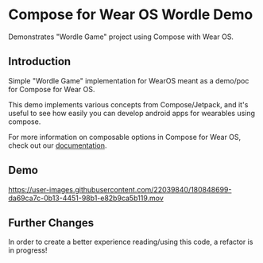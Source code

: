 Compose for Wear OS Wordle Demo
==================================
Demonstrates "Wordle Game" project using Compose with Wear OS.

Introduction
------------

Simple "Wordle Game" implementation for WearOS meant as a demo/poc for Compose for Wear OS.

This demo implements various concepts from Compose/Jetpack, and it's useful to see how easily you can develop android apps for wearables using compose.

For more information on composable options in Compose for Wear OS, check out our
[documentation](https://developer.android.com/reference/kotlin/androidx/wear/compose/material/package-summary.html).

Demo
-----------

https://user-images.githubusercontent.com/22039840/180848699-da69ca7c-0b13-4451-98b1-e82b9ca5b119.mov

Further Changes
---------------

In order to create a better experience reading/using this code, a refactor is in progress!


